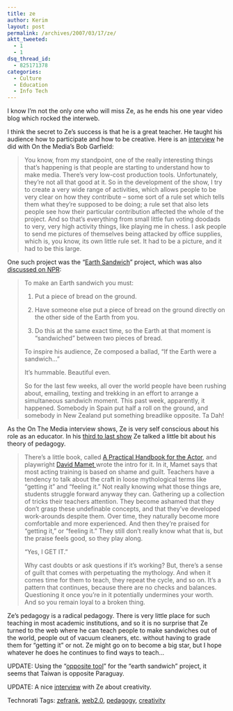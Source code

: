 ```yaml
---
title: ze
author: Kerim
layout: post
permalink: /archives/2007/03/17/ze/
aktt_tweeted:
  - 1
  - 1
dsq_thread_id:
  - 825171378
categories:
  - Culture
  - Education
  - Info Tech
---
```

I know I&#8217;m not the only one who will miss Ze, as he ends his one year video blog which rocked the interweb.

I think the secret to Ze&#8217;s success is that he is a great teacher. He taught his audience how to participate and how to be creative. Here is an <a href="http://www.onthemedia.org/transcripts/2006/09/08/05" onclick="_gaq.push(['_trackEvent', 'outbound-article', 'http://www.onthemedia.org/transcripts/2006/09/08/05', 'interview']);" >interview</a> he did with On the Media&#8217;s Bob Garfield:

> You know, from my standpoint, one of the really interesting things that&#8217;s happening is that people are starting to understand how to make media. There&#8217;s very low-cost production tools. Unfortunately, they&#8217;re not all that good at it. So in the development of the show, I try to create a very wide range of activities, which allows people to be very clear on how they contribute – some sort of a rule set which tells them what they&#8217;re supposed to be doing; a rule set that also lets people see how their particular contribution affected the whole of the project. And so that&#8217;s everything from small little fun voting doodads to very, very high activity things, like playing me in chess. I ask people to send me pictures of themselves being attacked by office supplies, which is, you know, its own little rule set. It had to be a picture, and it had to be this large.

One such project was the &#8220;<a href="http://www.zefrank.com/sandwich/" onclick="_gaq.push(['_trackEvent', 'outbound-article', 'http://www.zefrank.com/sandwich/', 'Earth Sandwich']);" >Earth Sandwich</a>&#8221; project, which was also <a href="http://www.npr.org/templates/story/story.php?storyId=5492174" onclick="_gaq.push(['_trackEvent', 'outbound-article', 'http://www.npr.org/templates/story/story.php?storyId=5492174', 'discussed on NPR']);" >discussed on NPR</a>:

> To make an Earth sandwich you must:
> 
> 1. Put a piece of bread on the ground.
> 
> 2. Have someone else put a piece of bread on the ground directly on the other side of the Earth from you.
> 
> 3. Do this at the same exact time, so the Earth at that moment is &#8220;sandwiched&#8221; between two pieces of bread.
> 
> To inspire his audience, Ze composed a ballad, &#8220;If the Earth were a sandwich…&#8221;
> 
> It&#8217;s hummable. Beautiful even.
> 
> So for the last few weeks, all over the world people have been rushing about, emailing, texting and trekking in an effort to arrange a simultaneous sandwich moment. This past week, apparently, it happened. Somebody in Spain put half a roll on the ground, and somebody in New Zealand put something breadlike opposite. Ta Dah!

As the On The Media interview shows, Ze is very self conscious about his role as an educator. In his <a href="http://www.zefrank.com/theshow/archives/2007/03/031507.html" onclick="_gaq.push(['_trackEvent', 'outbound-article', 'http://www.zefrank.com/theshow/archives/2007/03/031507.html', 'third to last show']);" >third to last show</a> Ze talked a little bit about his theory of pedagogy.

> There&#8217;s a little book, called <a href="http://www.amazon.com/Practical-Handbook-Actor-Melissa-Bruder/dp/0394744128" onclick="_gaq.push(['_trackEvent', 'outbound-article', 'http://www.amazon.com/Practical-Handbook-Actor-Melissa-Bruder/dp/0394744128', 'A Practical Handbook for the Actor']);" >A Practical Handbook for the Actor</a>, and playwright <a href="http://en.wikipedia.org/wiki/David_Mamet" onclick="_gaq.push(['_trackEvent', 'outbound-article', 'http://en.wikipedia.org/wiki/David_Mamet', 'David Mamet ']);" >David Mamet </a>wrote the intro for it. In it, Mamet says that most acting training is based on shame and guilt. Teachers have a tendency to talk about the craft in loose mythological terms like &#8220;getting it&#8221; and &#8220;feeling it.&#8221; Not really knowing what those things are, students struggle forward anyway they can. Gathering up a collection of tricks their teachers attention. They become ashamed that they don&#8217;t grasp these undefinable concepts, and that they&#8217;ve developed work-arounds despite them. Over time, they naturally become more comfortable and more experienced. And then they&#8217;re praised for &#8220;getting it,&#8221; or &#8220;feeling it.&#8221; They still don&#8217;t really know what that is, but the praise feels good, so they play along.
> 
> &#8220;Yes, I GET IT.&#8221;
> 
> Why cast doubts or ask questions if it&#8217;s working? But, there&#8217;s a sense of guilt that comes with perpetuating the mythology. And when it comes time for them to teach, they repeat the cycle, and so on. It&#8217;s a pattern that continues, because there are no checks and balances. Questioning it once you&#8217;re in it potentially undermines your worth. And so you remain loyal to a broken thing.

Ze&#8217;s pedagogy is a radical pedagogy. There is very little place for such teaching in most academic institutions, and so it is no surprise that Ze turned to the web where he can teach people to make sandwiches out of the world, people out of vacuum cleaners, etc. without having to grade them for &#8220;getting it&#8221; or not. Ze might go on to become a big star, but I hope whatever he does he continues to find ways to teach&#8230;

UPDATE: Using the &#8220;<a href="http://www.zefrank.com/sandwich/tool.html" onclick="_gaq.push(['_trackEvent', 'outbound-article', 'http://www.zefrank.com/sandwich/tool.html', 'opposite tool']);" >opposite tool</a>&#8221; for the &#8220;earth sandwich&#8221; project, it seems that Taiwan is opposite Paraguay.

UPDATE: A nice <a href="http://cecilvortex.com/swath/2007/03/29/an_interview_with_ze_frank.html" onclick="_gaq.push(['_trackEvent', 'outbound-article', 'http://cecilvortex.com/swath/2007/03/29/an_interview_with_ze_frank.html', 'interview']);" >interview</a> with Ze about creativity.

Technorati Tags: <a href="http://technorati.com/tag/zefrank" onclick="_gaq.push(['_trackEvent', 'outbound-article', 'http://technorati.com/tag/zefrank', 'zefrank']);"  class="performancingtags" rel="tag">zefrank</a>, <a href="http://technorati.com/tag/web2.0" onclick="_gaq.push(['_trackEvent', 'outbound-article', 'http://technorati.com/tag/web2.0', 'web2.0']);"  class="performancingtags" rel="tag">web2.0</a>, <a href="http://technorati.com/tag/pedagogy" onclick="_gaq.push(['_trackEvent', 'outbound-article', 'http://technorati.com/tag/pedagogy', 'pedagogy']);"  class="performancingtags" rel="tag">pedagogy</a>, <a href="http://technorati.com/tag/creativity" onclick="_gaq.push(['_trackEvent', 'outbound-article', 'http://technorati.com/tag/creativity', 'creativity']);"  class="performancingtags" rel="tag">creativity</a>

